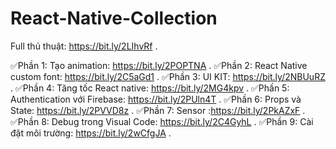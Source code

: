 # React-Native-Collection

Full thủ thuật: https://bit.ly/2LIhvRf . 

✅Phần 1: Tạo animation: https://bit.ly/2POPTNA . 
✅Phần 2: React Native custom font: https://bit.ly/2C5aGd1 . 
✅Phần 3: UI KIT: https://bit.ly/2NBUuRZ . 
✅Phần 4: Tăng tốc React native: https://bit.ly/2MG4kpv . 
✅Phần 5: Authentication với Firebase: https://bit.ly/2PUln4T . 
✅Phần 6: Props và State: https://bit.ly/2PVVD8z . 
✅Phần 7: Sensor :https://bit.ly/2PkAZxF . 
✅Phần 8: Debug trong Visual Code: https://bit.ly/2C4GyhL . 
✅Phần 9: Cài đặt môi trường: https://bit.ly/2wCfgJA . 
